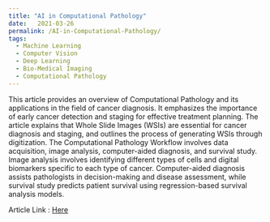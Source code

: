 ```yaml
---
title: "AI in Computational Pathology"
date:   2021-03-26
permalink: /AI-in-Computational-Pathology/
tags:
  - Machine Learning
  - Computer Vision
  - Deep Learning
  - Bio-Medical Imaging
  - Computational Pathology
---
```


This article provides an overview of Computational Pathology and its applications in the field of cancer diagnosis. It emphasizes the importance of early cancer detection and staging for effective treatment planning. The article explains that Whole Slide Images (WSIs) are essential for cancer diagnosis and staging, and outlines the process of generating WSIs through digitization. The Computational Pathology Workflow involves data acquisition, image analysis, computer-aided diagnosis, and survival study. Image analysis involves identifying different types of cells and digital biomarkers specific to each type of cancer. Computer-aided diagnosis assists pathologists in decision-making and disease assessment, while survival study predicts patient survival using regression-based survival analysis models.

Article Link : [Here](https://medium.com/red-buffer/ai-in-computational-pathology-d05d8f9f3c03)
